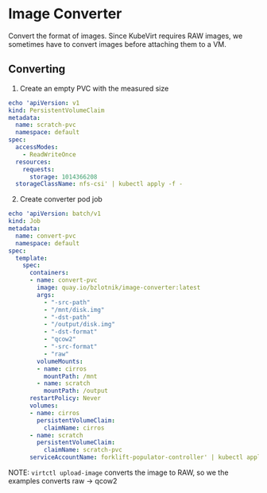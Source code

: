 # Image Converter

Convert the format of images. Since KubeVirt requires RAW images, we sometimes have to convert images before attaching them to a VM.

## Converting

1. Create an empty PVC with the measured size

```yaml
echo 'apiVersion: v1
kind: PersistentVolumeClaim
metadata:
  name: scratch-pvc
  namespace: default
spec:
  accessModes:
    - ReadWriteOnce
  resources:
    requests:
      storage: 1014366208
  storageClassName: nfs-csi' | kubectl apply -f -
```

2. Create converter pod job

```yaml
echo 'apiVersion: batch/v1
kind: Job
metadata:
  name: convert-pvc
  namespace: default
spec:
  template:
    spec:
      containers:
      - name: convert-pvc
        image: quay.io/bzlotnik/image-converter:latest
        args:
          - "-src-path"
          - "/mnt/disk.img"
          - "-dst-path"
          - "/output/disk.img"
          - "-dst-format"
          - "qcow2"
          - "-src-format"
          - "raw"
        volumeMounts:
        - name: cirros
          mountPath: /mnt
        - name: scratch
          mountPath: /output
      restartPolicy: Never
      volumes:
      - name: cirros
        persistentVolumeClaim:
          claimName: cirros
      - name: scratch
        persistentVolumeClaim:
          claimName: scratch-pvc
      serviceAccountName: forklift-populator-controller' | kubectl apply -f -
```


NOTE: `virtctl upload-image` converts the image to RAW, so we the examples converts raw -> qcow2